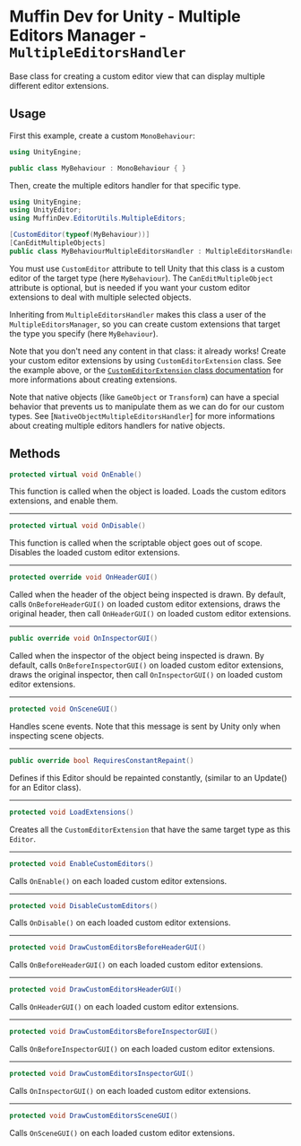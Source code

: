 # Muffin Dev for Unity - Multiple Editors Manager - `MultipleEditorsHandler`

Base class for creating a custom editor view that can display multiple different editor extensions.

## Usage

First this example, create a custom `MonoBehaviour`:

```cs
using UnityEngine;

public class MyBehaviour : MonoBehaviour { }
```

Then, create the multiple editors handler for that specific type.

```cs
using UnityEngine;
using UnityEditor;
using MuffinDev.EditorUtils.MultipleEditors;

[CustomEditor(typeof(MyBehaviour))]
[CanEditMultipleObjects]
public class MyBehaviourMultipleEditorsHandler : MultipleEditorsHandler<MyBehaviour> { }
```

You must use `CustomEditor` attribute to tell Unity that this class is a custom editor of the target type (here `MyBehaviour`). The `CanEditMultipleObject` attribute is optional, but is needed if you want your custom editor extensions to deal with multiple selected objects.

Inheriting from `MultipleEditorsHandler` makes this class a user of the `MultipleEditorsManager`, so you can create custom extensions that target the type you specify (here `MyBehaviour`).

Note that you don't need any content in that class: it already works! Create your custom editor extensions by using `CustomEditorExtension` class. See the example above, or the [`CustomEditorExtension` class documentation](./custom-editor-extension.md) for more informations about creating extensions.

Note that native objects (like `GameObject` or `Transform`) can have a special behavior that prevents us to manipulate them as we can do for our custom types. See [`NativeObjectMultipleEditorsHandler`] for more informations about creating multiple editors handlers for native objects.

## Methods

```cs
protected virtual void OnEnable()
```

This function is called when the object is loaded. Loads the custom editors extensions, and enable them.

---

```cs
protected virtual void OnDisable()
```

This function is called when the scriptable object goes out of scope. Disables the loaded custom editor extensions.

---

```cs
protected override void OnHeaderGUI()
```

Called when the header of the object being inspected is drawn. By default, calls `OnBeforeHeaderGUI()` on loaded custom editor extensions, draws the original header, then call `OnHeaderGUI()` on loaded custom editor extensions.

---

```cs
public override void OnInspectorGUI()
```

Called when the inspector of the object being inspected is drawn. By default, calls `OnBeforeInspectorGUI()` on loaded custom editor extensions, draws the original inspector, then call `OnInspectorGUI()` on loaded custom editor extensions.

---

```cs
protected void OnSceneGUI()
```

Handles scene events. Note that this message is sent by Unity only when inspecting scene objects.

---

```cs
public override bool RequiresConstantRepaint()
```

Defines if this Editor should be repainted constantly, (similar to an Update() for an Editor class).

---

```cs
protected void LoadExtensions()
```

Creates all the `CustomEditorExtension` that have the same target type as this `Editor`.

---

```cs
protected void EnableCustomEditors()
```

Calls `OnEnable()` on each loaded custom editor extensions.

---

```cs
protected void DisableCustomEditors()
```

Calls `OnDisable()` on each loaded custom editor extensions.

---

```cs
protected void DrawCustomEditorsBeforeHeaderGUI()
```

Calls `OnBeforeHeaderGUI()` on each loaded custom editor extensions.

---

```cs
protected void DrawCustomEditorsHeaderGUI()
```

Calls `OnHeaderGUI()` on each loaded custom editor extensions.

---

```cs
protected void DrawCustomEditorsBeforeInspectorGUI()
```

Calls `OnBeforeInspectorGUI()` on each loaded custom editor extensions.

---

```cs
protected void DrawCustomEditorsInspectorGUI()
```

Calls `OnInspectorGUI()` on each loaded custom editor extensions.

---

```cs
protected void DrawCustomEditorsSceneGUI()
```

Calls `OnSceneGUI()` on each loaded custom editor extensions.